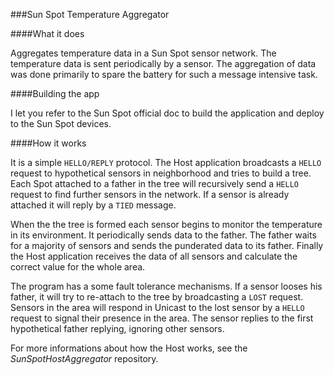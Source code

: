 ###Sun Spot Temperature Aggregator

####What it does

Aggregates temperature data in a Sun Spot sensor network. The temperature data is sent periodically by a sensor. The aggregation of data was done primarily to spare the battery for such a message intensive task.

####Building the app

I let you refer to the Sun Spot official doc to build the application and deploy to the Sun Spot devices.

####How it works

It is a simple `HELLO/REPLY` protocol. The Host application broadcasts a `HELLO` request to hypothetical sensors in neighborhood and tries to build a tree. Each Spot attached to a father in the tree will recursively send a `HELLO` request to find further sensors in the network. If a sensor is already attached it will reply by a `TIED` message.

When the the tree is formed each sensor begins to monitor the temperature in its environment. It periodically sends data to the father. The father waits for a majority of sensors and sends the punderated data to its father. Finally the Host application receives the data of all sensors and calculate the correct value for the whole area.

The program has a some fault tolerance mechanisms. If a sensor looses his father, it will try to re-attach to the tree by broadcasting a `LOST` request. Sensors in the area will respond in Unicast to the lost sensor by a `HELLO` request to signal their presence in the area. The sensor replies to the first hypothetical father replying, ignoring other sensors.

For more informations about how the Host works, see the _SunSpotHostAggregator_ repository.